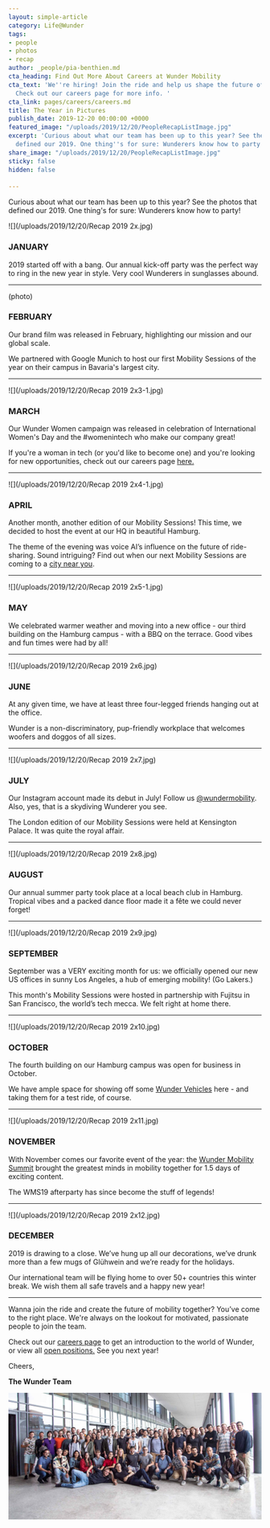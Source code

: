 ```yaml
---
layout: simple-article
category: Life@Wunder
tags:
- people
- photos
- recap
author: _people/pia-benthien.md
cta_heading: Find Out More About Careers at Wunder Mobility
cta_text: 'We''re hiring! Join the ride and help us shape the future of mobility.
  Check out our careers page for more info. '
cta_link: pages/careers/careers.md
title: The Year in Pictures
publish_date: 2019-12-20 00:00:00 +0000
featured_image: "/uploads/2019/12/20/PeopleRecapListImage.jpg"
excerpt: 'Curious about what our team has been up to this year? See the photos that
  defined our 2019. One thing''s for sure: Wunderers know how to party!'
share_image: "/uploads/2019/12/20/PeopleRecapListImage.jpg"
sticky: false
hidden: false

---
```

Curious about what our team has been up to this year? See the photos that defined our 2019. One thing's for sure: Wunderers know how to party!

![](/uploads/2019/12/20/Recap 2019 2x.jpg)

### JANUARY

2019 started off with a bang. Our annual kick-off party was the perfect way to ring in the new year in style. Very cool Wunderers in sunglasses abound.

***

(photo)

### FEBRUARY

Our brand film was released in February, highlighting our mission and our global scale.

We partnered with Google Munich to host our first Mobility Sessions of the year on their campus in Bavaria's largest city.

***

![](/uploads/2019/12/20/Recap 2019 2x3-1.jpg)

### MARCH

Our Wunder Women campaign was released in celebration of International Women's Day and the #womenintech who make our company great!

If you're a woman in tech (or you'd like to become one) and you're looking for new opportunities, check out our careers page [here.](https://www.wundermobility.com/careers/)

***

![](/uploads/2019/12/20/Recap 2019 2x4-1.jpg)

### APRIL

Another month, another edition of our Mobility Sessions! This time, we decided to host the event at our HQ in beautiful Hamburg.

The theme of the evening was voice AI’s influence on the future of ride-sharing. Sound intriguing? Find out when our next Mobility Sessions are coming to a [city near you](https://www.wundermobility.com/mobility-sessions/). 

***

![](/uploads/2019/12/20/Recap 2019 2x5-1.jpg)

### MAY

We celebrated warmer weather and moving into a new office - our third building on the Hamburg campus - with a BBQ on the terrace. Good vibes and fun times were had by all!

***

![](/uploads/2019/12/20/Recap 2019 2x6.jpg)

### JUNE

At any given time, we have at least three four-legged friends hanging out at the office. 

Wunder is a non-discriminatory, pup-friendly workplace that welcomes woofers and doggos of all sizes.

***

![](/uploads/2019/12/20/Recap 2019 2x7.jpg)

### JULY

Our Instagram account made its debut in July! Follow us [@wundermobility](https://www.instagram.com/wundermobility/). Also, yes, that is a skydiving Wunderer you see. 

The London edition of our Mobility Sessions were held at Kensington Palace. It was quite the royal affair.

***

![](/uploads/2019/12/20/Recap 2019 2x8.jpg)

### AUGUST

Our annual summer party took place at a local beach club in Hamburg. Tropical vibes and a packed dance floor made it a fête we could never forget!

***

![](/uploads/2019/12/20/Recap 2019 2x9.jpg)

### SEPTEMBER

September was a VERY exciting month for us: we officially opened our new US offices in sunny Los Angeles, a hub of emerging mobility! (Go Lakers.)

This month's Mobility Sessions were hosted in partnership with Fujitsu in San Francisco, the world’s tech mecca. We felt right at home there.

***

![](/uploads/2019/12/20/Recap 2019 2x10.jpg)

### OCTOBER

The fourth building on our Hamburg campus was open for business in October.

We have ample space for showing off some [Wunder Vehicles](https://www.wundermobility.com/vehicles) here - and taking them for a test ride, of course.

***

![](/uploads/2019/12/20/Recap 2019 2x11.jpg)

### NOVEMBER

With November comes our favorite event of the year: the [Wunder Mobility Summit](https://www.wundermobility.com/summit/) brought the greatest minds in mobility together for 1.5 days of exciting content.

The WMS19 afterparty has since become the stuff of legends!

***

![](/uploads/2019/12/20/Recap 2019 2x12.jpg)

### DECEMBER

2019 is drawing to a close. We’ve hung up all our decorations, we’ve drunk more than a few mugs of Glühwein and we’re ready for the holidays. 

Our international team will be flying home to over 50+ countries this winter break. We wish them all safe travels and a happy new year!

***

Wanna join the ride and create the future of mobility together? You’ve come to the right place. We're always on the lookout for motivated, passionate people to join the team.

Check out our [careers page](https://www.wundermobility.com/careers/) to get an introduction to the world of Wunder, or view all [open positions.](https://www.wundermobility.com/careers/jobs) See you next year!

Cheers, 

**The Wunder Team** 

![](/uploads/2019/12/20/Aug6.jpg)